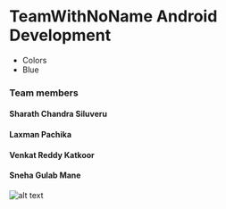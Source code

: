 # TeamWithNoName Android Development
* Colors
 * Blue
### Team members

  #### Sharath Chandra Siluveru
  #### Laxman Pachika
  #### Venkat Reddy Katkoor
  #### Sneha Gulab Mane
  
  
  
  ![alt text](https://github.com/DBSE-teaching/isee2018-TeamWithNoName/blob/master/docs/images/8251.jpg "Logo Title Text 1")
 


  
